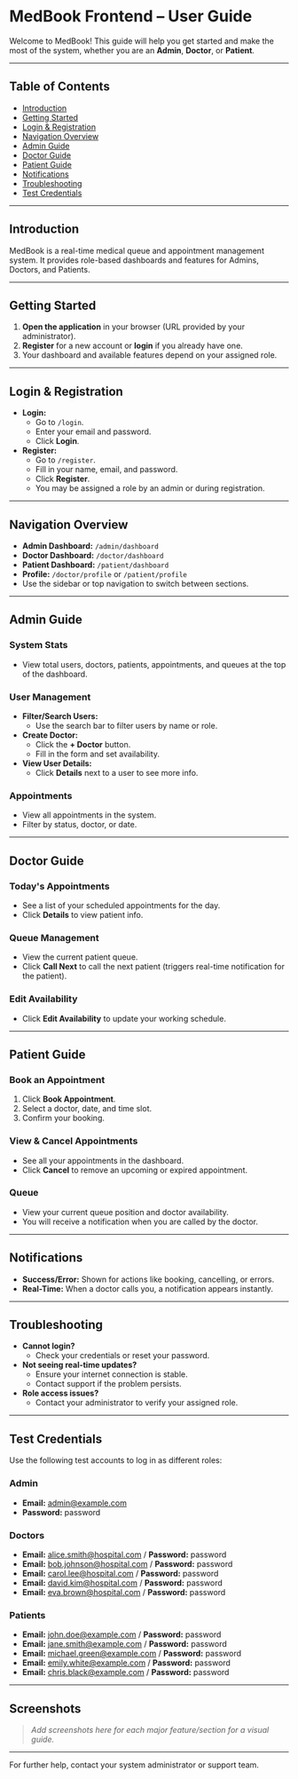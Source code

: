 # MedBook Frontend – User Guide

Welcome to MedBook! This guide will help you get started and make the most of the system, whether you are an **Admin**, **Doctor**, or **Patient**.

---

## Table of Contents
- [Introduction](#introduction)
- [Getting Started](#getting-started)
- [Login & Registration](#login--registration)
- [Navigation Overview](#navigation-overview)
- [Admin Guide](#admin-guide)
- [Doctor Guide](#doctor-guide)
- [Patient Guide](#patient-guide)
- [Notifications](#notifications)
- [Troubleshooting](#troubleshooting)
- [Test Credentials](#test-credentials)

---

## Introduction
MedBook is a real-time medical queue and appointment management system. It provides role-based dashboards and features for Admins, Doctors, and Patients.

---

## Getting Started
1. **Open the application** in your browser (URL provided by your administrator).
2. **Register** for a new account or **login** if you already have one.
3. Your dashboard and available features depend on your assigned role.

---

## Login & Registration
- **Login:**
  - Go to `/login`.
  - Enter your email and password.
  - Click **Login**.
- **Register:**
  - Go to `/register`.
  - Fill in your name, email, and password.
  - Click **Register**.
  - You may be assigned a role by an admin or during registration.

---

## Navigation Overview
- **Admin Dashboard:** `/admin/dashboard`
- **Doctor Dashboard:** `/doctor/dashboard`
- **Patient Dashboard:** `/patient/dashboard`
- **Profile:** `/doctor/profile` or `/patient/profile`
- Use the sidebar or top navigation to switch between sections.

---

## Admin Guide
### System Stats
- View total users, doctors, patients, appointments, and queues at the top of the dashboard.

### User Management
- **Filter/Search Users:**
  - Use the search bar to filter users by name or role.
- **Create Doctor:**
  - Click the **+ Doctor** button.
  - Fill in the form and set availability.
- **View User Details:**
  - Click **Details** next to a user to see more info.

### Appointments
- View all appointments in the system.
- Filter by status, doctor, or date.

---

## Doctor Guide
### Today's Appointments
- See a list of your scheduled appointments for the day.
- Click **Details** to view patient info.

### Queue Management
- View the current patient queue.
- Click **Call Next** to call the next patient (triggers real-time notification for the patient).

### Edit Availability
- Click **Edit Availability** to update your working schedule.

---

## Patient Guide
### Book an Appointment
1. Click **Book Appointment**.
2. Select a doctor, date, and time slot.
3. Confirm your booking.

### View & Cancel Appointments
- See all your appointments in the dashboard.
- Click **Cancel** to remove an upcoming or expired appointment.

### Queue
- View your current queue position and doctor availability.
- You will receive a notification when you are called by the doctor.

---

## Notifications
- **Success/Error:** Shown for actions like booking, cancelling, or errors.
- **Real-Time:** When a doctor calls you, a notification appears instantly.

---

## Troubleshooting
- **Cannot login?**
  - Check your credentials or reset your password.
- **Not seeing real-time updates?**
  - Ensure your internet connection is stable.
  - Contact support if the problem persists.
- **Role access issues?**
  - Contact your administrator to verify your assigned role.

---

## Test Credentials

Use the following test accounts to log in as different roles:

### Admin
- **Email:** admin@example.com
- **Password:** password

### Doctors
- **Email:** alice.smith@hospital.com / **Password:** password
- **Email:** bob.johnson@hospital.com / **Password:** password
- **Email:** carol.lee@hospital.com / **Password:** password
- **Email:** david.kim@hospital.com / **Password:** password
- **Email:** eva.brown@hospital.com / **Password:** password

### Patients
- **Email:** john.doe@example.com / **Password:** password
- **Email:** jane.smith@example.com / **Password:** password
- **Email:** michael.green@example.com / **Password:** password
- **Email:** emily.white@example.com / **Password:** password
- **Email:** chris.black@example.com / **Password:** password

---

## Screenshots
> _Add screenshots here for each major feature/section for a visual guide._

---

For further help, contact your system administrator or support team. 